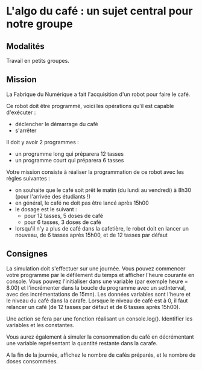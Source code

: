 # L'algo du café : un sujet central pour notre groupe

## Modalités

Travail en petits groupes.

## Mission

La Fabrique du Numérique a fait l'acquisition d'un robot pour faire le café.

Ce robot doit être programmé, voici les opérations qu'il est capable d'exécuter :

- déclencher le démarrage du café
- s'arrêter

Il doit y avoir 2 programmes :

- un programme long qui préparera 12 tasses
- un programme court qui préparera 6 tasses

Votre mission consiste à réaliser la programmation de ce robot avec les règles suivantes :

- on souhaite que le café soit prêt le matin (du lundi au vendredi) à 8h30 (pour l'arrivée des étudiants !)
- en général, le café ne doit pas être lancé après 15h00
- le dosage est le suivant : 
    - pour 12 tasses, 5 doses de café
    - pour 6 tasses, 3 doses de café
- lorsqu'il n'y a plus de café dans la cafetière, le robot doit en lancer un nouveau, de 6 tasses après 15h00, et de 12 tasses par défaut

## Consignes

La simulation doit s'effectuer sur une journée.
Vous pouvez commencer votre programme par le défilement du temps et afficher l'heure courante en console.
Vous pouvez l'initialiser dans une variable (par exemple heure = 8.00) et l'incrémenter dans la boucle du programme avec un setInterval, avec des incrémentations de 15mn).
Les données variables sont l'heure et le niveau du café dans la carafe.
Lorsque le niveau de café est à 0, il faut relancer un café (de 12 tasses par défaut et de 6 tasses après 15h00).

Une action se fera par une fonction réalisant un console.log().
Identifier les variables et les constantes.

Vous aurez également à simuler la consommation du café en décrémentant une variable représentant la quantité restante dans la carafe.

A la fin de la journée, affichez le nombre de cafés préparés, et le nombre de doses consommées.
